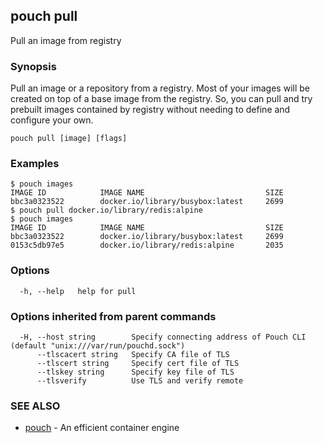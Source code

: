 ## pouch pull

Pull an image from registry

### Synopsis

Pull an image or a repository from a registry. Most of your images will be created on top of a base image from the registry. So, you can pull and try prebuilt images contained by registry without needing to define and configure your own.

```
pouch pull [image] [flags]
```

### Examples

```
$ pouch images
IMAGE ID            IMAGE NAME                           SIZE
bbc3a0323522        docker.io/library/busybox:latest     2699
$ pouch pull docker.io/library/redis:alpine
$ pouch images
IMAGE ID            IMAGE NAME                           SIZE
bbc3a0323522        docker.io/library/busybox:latest     2699
0153c5db97e5        docker.io/library/redis:alpine       2035
```

### Options

```
  -h, --help   help for pull
```

### Options inherited from parent commands

```
  -H, --host string        Specify connecting address of Pouch CLI (default "unix:///var/run/pouchd.sock")
      --tlscacert string   Specify CA file of TLS
      --tlscert string     Specify cert file of TLS
      --tlskey string      Specify key file of TLS
      --tlsverify          Use TLS and verify remote
```

### SEE ALSO

* [pouch](pouch.md)	 - An efficient container engine

